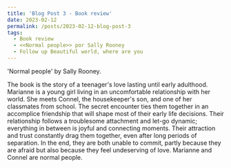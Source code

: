 ```yaml
---
title: 'Blog Post 3 - Book review'
date: 2023-02-12
permalink: /posts/2023-02-12-blog-post-3
tags:
  - Book review
  - <<Normal people>> por Sally Rooney
  - Follow up Beautiful world, where are you
---
```



'Normal people' by Sally Rooney.

The book is the story of a teenager's love lasting until early adulthood. Marianne is a young girl living in an uncomfortable relationship with her world. She meets Connel, the housekeeper's son, and one of her classmates from school. The secret encounter ties them together in an accomplice friendship that will shape most of their early life decisions. Their relationship follows a troublesome attachment and let-go dynamic; everything in between is joyful and connecting moments. Their attraction and trust constantly drag them together, even after long periods of separation. In the end, they are both unable to commit, partly because they are afraid but also because they feel undeserving of love. Marianne and Connel are normal people. 

